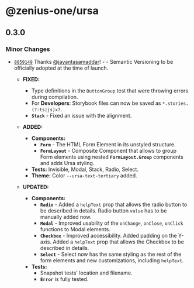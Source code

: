 # @zenius-one/ursa

## 0.3.0

### Minor Changes

- [`8859149`](https://github.com/jayantasamaddar/ursa/commit/8859149483494c0b3f8818f017474be310640bf3)
  Thanks [@jayantasamaddar](https://github.com/jayantasamaddar)! - - Semantic
  Versioning to be officially adopted at the time of launch.

  - **FIXED:**

    - Type definitions in the `ButtonGroup` test that were throwing errors
      during compilation.
    - For **Developers**: Storybook files can now be saved as
      `*.stories.(?:ts|js)x?`.
    - **`Stack`** - Fixed an issue with the alignment.

  - **ADDED:**

    - **Components:**
      - **`Form`** - The HTML Form Element in its unstyled structure.
      - **`FormLayout`** - Composite Component that allows to group Form
        elements using nested **`FormLayout.Group`** components and adds Ursa
        styling.
    - **Tests:** Invisible, Modal, Stack, Radio, Select.
    - **Theme:** Color `--ursa-text-tertiary` added.

  - **UPDATED:**

    - **Components:**
      - **`Radio`** - Added a `helpText` prop that allows the radio button to be
        described in details. Radio button `value` has to be manually added now.
      - **`Modal`** - Improved usability of the `onChange`, `onClose`, `onClick`
        functions to Modal elements.
      - **`Checkbox`** - Improved accessibility. Added padding on the Y-axis.
        Added a `helpText` prop that allows the Checkbox to be described in
        details.
      - **`Select`** - Select now has the same styling as the rest of the form
        elements and new customizations, including `helpText`.
    - **Tests:**
      - Snapshot tests' location and filename.
      - **`Error`** is fully tested.
